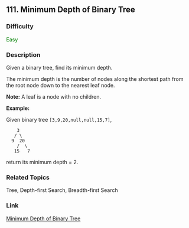 ## 111. Minimum Depth of Binary Tree
### Difficulty

 <font color=green>Easy</font>

### Description

Given a binary tree, find its minimum depth.

The minimum depth is the number of nodes along the shortest path from the root
node down to the nearest leaf node.

**Note:**  A leaf is a node with no children.

**Example:**

Given binary tree `[3,9,20,null,null,15,7]`,
                3       / \      9  20        /  \       15   7

return its minimum depth = 2.


### Related Topics

Tree, Depth-first Search, Breadth-first Search


### Link
[Minimum Depth of Binary Tree](https://leetcode.com/problems/minimum-depth-of-binary-tree)
